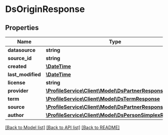 # DsOriginResponse

## Properties
Name | Type | Description | Notes
------------ | ------------- | ------------- | -------------
**datasource** | **string** |  | [optional] 
**source_id** | **string** |  | [optional] 
**created** | [**\DateTime**](\DateTime.md) |  | [optional] 
**last_modified** | [**\DateTime**](\DateTime.md) |  | [optional] 
**license** | **string** |  | [optional] 
**provider** | [**\ProfileService\Client\Model\DsPartnerResponse**](DsPartnerResponse.md) |  | [optional] 
**term** | [**\ProfileService\Client\Model\DsTermResponse**](DsTermResponse.md) |  | [optional] 
**source** | [**\ProfileService\Client\Model\DsPartnerResponse**](DsPartnerResponse.md) |  | [optional] 
**author** | [**\ProfileService\Client\Model\DsPersonSimplexResponse**](DsPersonSimplexResponse.md) |  | [optional] 

[[Back to Model list]](../../README.md#documentation-for-models) [[Back to API list]](../../README.md#documentation-for-api-endpoints) [[Back to README]](../../README.md)

